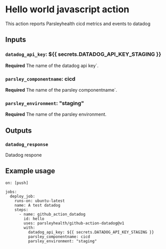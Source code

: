 # Hello world javascript action

This action reports Parsleyhealth cicd metrics and events to datadog

## Inputs


### `datadog_api_key`: ${{ secrets.DATADOG_API_KEY_STAGING }}
**Required** The name of the datadog api key`.

### `parsley_componentname`: cicd
**Required** The name of the parsley componentname`.

### `parsley_environment`: "staging"
**Required** The name of the parsley environment.

## Outputs

### `datadog_response`

Datadog respone

## Example usage

```
on: [push]

jobs:
  deploy_job:
    runs-on: ubuntu-latest
    name: A test datadog
    steps:
      - name: github_action_datadog
        id: hello
        uses: parsleyhealth/github-action-datadog@v1
        with:
          datadog_api_key: ${{ secrets.DATADOG_API_KEY_STAGING }}
          parsley_componentname: cicd
          parsley_environment: "staging"
```
